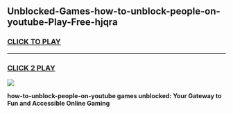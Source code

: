 
## Unblocked-Games-how-to-unblock-people-on-youtube-Play-Free-hjqra
<h3>
<a href="https://premium76.site?title=how-to-unblock-people-on-youtube&ref=12A">CLICK TO PLAY</a></h3>
<hr>

<h3>
<a href="https://premium76.site?title=how-to-unblock-people-on-youtube&ref=12A">CLICK 2 PLAY</a>
  
</h3>

<a href="https://premium76.site?title=how-to-unblock-people-on-youtube&ref=12A"><img src="https://clearcache.store/games.png"></a>


**how-to-unblock-people-on-youtube games unblocked: Your Gateway to Fun and Accessible Online Gaming**

